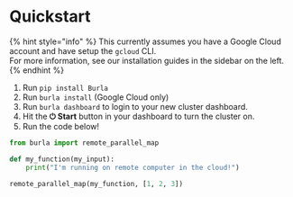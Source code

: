 # Quickstart

{% hint style="info" %}
This currently assumes you have a Google Cloud account and have setup the `gcloud` CLI.\
For more information, see our installation guides in the sidebar on the left.
{% endhint %}

1. Run `pip install Burla`
2. Run `burla install` (Google Cloud only)
3. Run `burla dashboard` to login to your new cluster dashboard.
4. Hit the **⏻ Start** button in your dashboard to turn the cluster on.
5. Run the code below!

```python
from burla import remote_parallel_map

def my_function(my_input):
    print("I'm running on remote computer in the cloud!")
    
remote_parallel_map(my_function, [1, 2, 3])
```

